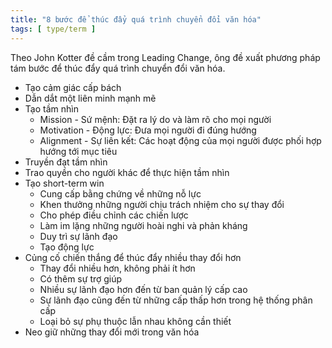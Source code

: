 ```yaml
---
title: "8 bước để thúc đẩy quá trình chuyển đổi văn hóa"
tags: [ type/term ]
---
```


Theo John Kotter đề cầm trong Leading Change, ông đề xuất phương pháp tám bước để thúc đẩy quá trình chuyển đổi văn hóa.

* Tạo cảm giác cấp bách
* Dẫn dắt một liên minh mạnh mẽ
* Tạo tầm nhìn
  * Mission - Sứ mệnh: Đặt ra lý do và làm rõ cho mọi người
  * Motivation - Động lực: Đưa mọi người đi đúng hướng
  * Alignment - Sự liên kết: Các hoạt động của mọi người được phối hợp hướng tới mục tiêu
* Truyền đạt tầm nhìn
* Trao quyền cho người khác để thực hiện tầm nhìn
* Tạo short-term win
  * Cung cấp bằng chứng về những nỗ lực
  * Khen thưởng những người chịu trách nhiệm cho sự thay đổi
  * Cho phép điều chỉnh các chiến lược
  * Làm im lặng những người hoài nghi và phản kháng
  * Duy trì sự lãnh đạo
  * Tạo động lực
* Củng cố chiến thắng để thúc đẩy nhiều thay đổi hơn
  * Thay đổi nhiều hơn, không phải ít hơn
  * Có thêm sự trợ giúp
  * Nhiều sự lãnh đạo hơn đến từ ban quản lý cấp cao
  * Sự lãnh đạo cũng đến từ những cấp thấp hơn trong hệ thống phân cấp
  * Loại bỏ sự phụ thuộc lẫn nhau không cần thiết
* Neo giữ những thay đổi mới trong văn hóa